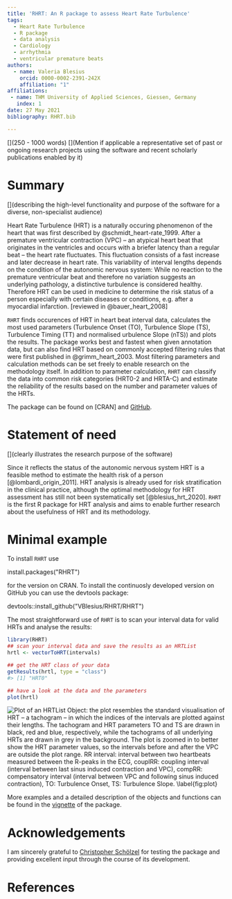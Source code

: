 ```yaml
---
title: 'RHRT: An R package to assess Heart Rate Turbulence'
tags:
  - Heart Rate Turbulence
  - R package
  - data analysis
  - Cardiology
  - arrhythmia
  - ventricular premature beats
authors:
  - name: Valeria Blesius
    orcid: 0000-0002-2391-242X
    affiliation: "1"
affiliations:
 - name: THM University of Applied Sciences, Giessen, Germany
   index: 1
date: 27 May 2021
bibliography: RHRT.bib

---
```


[](250 - 1000 words)
[](Mention if applicable a representative set of past or ongoing research projects using the software and recent scholarly publications enabled by it)

# Summary

[](describing the high-level functionality and purpose of the software for a diverse, non-specialist audience)

Heart Rate Turbulence (HRT) is a naturally occuring phenomenon of the heart that was first described by @schmidt_heart-rate_1999.
After a premature ventricular contraction (VPC) – an atypical heart beat that originates in the ventricles and occurs with a briefer latency than a regular beat – the heart rate fluctuates.
This fluctuation consists of a fast increase and later decrease in heart rate.
This variability of interval lengths depends on the condition of the autonomic nervous system:
While no reaction to the premature ventricular beat and therefore no variation suggests an underlying pathology, a distinctive turbulence is considered healthy.
Therefore HRT can be used in medicine to determine the risk status of a person especially with certain diseases or conditions, e.g. after a myocardial infarction. [reviewed in @bauer_heart_2008]

``RHRT`` finds occurences of HRT in heart beat interval data, calculates the most used parameters (Turbulence Onset (TO), Turbulence Slope (TS), Turbulence Timing (TT) and normalised urbulence Slope (nTS)) and plots the results.
The package works best and fastest when given annotation data, but can also find HRT based on commonly accepted filtering rules that were first published in @grimm_heart_2003.
Most filtering parameters and calculation methods can be set freely to enable research on the methodology itself.
In addition to parameter calculation, ``RHRT`` can classify the data into common risk categories (HRT0-2 and HRTA-C) and estimate the reliability of the results based on the number and parameter values of the HRTs.

The package can be found on [CRAN] and [GitHub](https://github.com/VBlesius/RHRT).

# Statement of need

[](clearly illustrates the research purpose of the software)

Since it reflects the status of the autonomic nervous system HRT is a feasible method to estimate the health risk of a person [@lombardi_origin_2011].
HRT analysis is already used for risk stratification in the clinical practice, although the optimal methodology for HRT assessment has still not been systematically set [@blesius_hrt_2020].
``RHRT`` is the first R package for HRT analysis and aims to enable further research about the usefulness of HRT and its methodology.

# Minimal example

To install ``RHRT`` use

install.packages("RHRT")

for the version on CRAN.
To install the continuosly developed version on GitHub you can use the devtools package:

devtools::install_github("VBlesius/RHRT/RHRT")



The most straightforward use of `RHRT` is to scan your interval data for valid HRTs and analyse the results:

``` r
library(RHRT)
## scan your interval data and save the results as an HRTList
hrtl <- vectorToHRT(intervals)

## get the HRT class of your data
getResults(hrtl, type = "class")
#> [1] "HRT0"

## have a look at the data and the parameters
plot(hrtl)
```
![Plot of an HRTList Object: the plot resembles the standard visualisation of HRT – a tachogram – in which the indices of the intervals are plotted against their lengths. The tachogram and HRT parameters TO and TS are drawn in black, red and blue, respectively, while the tachograms of all underlying HRTs are drawn in grey in the background. The plot is zoomed in to better show the HRT parameter values, so the intervals before and after the VPC are outside the plot range. RR interval: interval between two heartbeats measured between the R-peaks in the ECG, couplRR: coupling interval (interval between last sinus induced contraction and VPC), compRR: compensatory interval (interval between VPC and following sinus induced contraction), TO: Turbulence Onset, TS: Turbulence Slope. \label{fig:plot}](../RHRT/man/figures/README-example-1.png)

More examples and a detailed description of the objects and functions can be found in the [vignette](https://github.com/VBlesius/RHRT/blob/main/RHRT/vignettes/rhrt-vignette.md) of the package.

# Acknowledgements
I am sincerely grateful to [Christopher Schölzel](https://orcid.org/0000-0001-8627-0594) for testing the package and providing excellent input through the course of its development.

# References